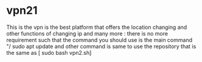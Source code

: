 # vpn21
This is the vpn is the best platform that offers the location changing and other functions of changing ip and many more : there is no more requirement such that the command you should use is the main command "/ sudo apt update  and other command is same to use the repository that is the same as  [ sudo bash vpn2.sh]
